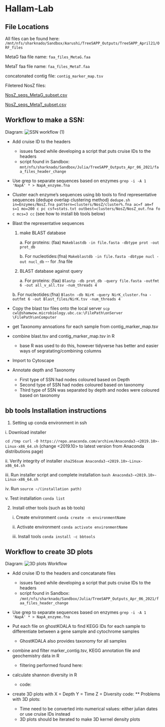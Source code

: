 
# Hallam-Lab

## File Locations

All files can be found here:  
`/mnt/nfs/sharknado/Sandbox/Aarushi/TreeSAPP_Outputs/TreeSAPP_April21/ORF_files`

MetaG faa file name: `faa_files_MetaG.faa` 

MetaT faa file name: `faa_files_MetaT.faa`


concatonated contig file: `contig_marker_map.tsv`

Filetered NosZ files:

  [NosZ_seqs_MetaG_subset.csv](https://github.com/aarushi254/Hallam-Lab/files/6408744/NosZ_seqs_MetaG_subset.csv)
        
   [NosZ_seqs_MetaT_subset.csv](https://github.com/aarushi254/Hallam-Lab/files/6408746/NosZ_seqs_MetaT_subset.csv)


## Workflow to make a SSN:
Diagram: 
![SSN workflow (1)](https://user-images.githubusercontent.com/37523738/116767936-08cb9a80-a9e8-11eb-8905-304acd74424c.png)

- Add cruise ID to the headers 
    - issues faced while developing a script that puts cruise IDs to the headers
    - script found in Sandbox: `mnt/nfs/sharknado/Sandbox/Julia/TreeSAPP_Outputs_Apr_06_2021/faa_files_header_change`

- Use grep to separate sequences based on enzymes
`grep -i -A 1 'NapA' * > NapA_enzyme.fna`
- Cluster each enzyme’s sequences using bb tools to find representative sequences (dedupe overlap clustering method) 
`dedupe.sh in=Enzymes/NosZ.fna pattern=clusters/NosZ/cluster%.fna ac=f am=f s=1 mo=200 c pc csf=stats.txt outbest=clusters/NosZ/NosZ_out.fna fo c mcs=3 cc`
(see how to install bb tools below)
- Blast the representative sequences
  1. make BLAST database
  
      a. For proteins: (faa)
  `Makeblastdb -in file.fasta -dbtype prot -out prot_db` 
  
      b. For nucleotides:(fna)
  `Makeblastdb -in file.fasta -dbtype nucl -out nucl_db`  -- for .fna file

  2. BLAST database against query
  
     a. For proteins: (faa)
  `Blastp -db prot_db -query file.fasta -outfmt 6 -out all_v_all.tsv -num_threads 4`
  
    b. For nucleotides:(fna)
`Blastn -db NirK -query NirK_cluster.fna -outfmt 6 -out Blast_files/NirK.tsv -num_threads 4`

- Copy the blast tsv files onto the local server
`scp cwl@shamwow.microbiology.ubc.ca:\FilePath\onServer \FilePath\onComputer `

- get Taxonomy annoations for each sample from contig_marker_map.tsv
- combine blast.tsv and contig_marker_map.tsv in R
    - base R was used to do this, however tidyverse has better and easier ways of segratating/combining columns
- Import to Cytoscape 
- Annotate depth and Taxonomy
    - First type of SSN had nodes coloured based on Depth
    - Second type of SSN had nodes coloured based on taxonomy
    - Third type of SSN was separated by depth and nodes were coloured based on taxonomy


## bb tools Installation instructions
1. Setting up conda environment in ssh

  i. Download installer

`cd /tmp
curl -O https://repo.anaconda.com/archive/Anaconda3-<2019.10>-Linux-x86_64.sh`
(change <2019.10> to latest version from Anaconda distributions page)

  ii. Verify integrity of installer
`sha256sum Anaconda3-<2019.10>-Linux-x86_64.sh`

  iii. Run installer script and complete installation 
  `bash Anaconda3-<2019.10>-Linux-x86_64.sh`

  iv. Run
`source ~/(installation path)`

  v. Test installation
`conda list`

2. Install other tools (such as bb tools)
    
    i. Create environment
`conda create -n environmentName`
   
   ii. Activate environment
`conda activate environmentName`
  
   iii. Install tools
`conda install -c bbtools`


## Workflow to create 3D plots
Diagram: 
![3D plots Workflow](https://user-images.githubusercontent.com/37523738/116767896-dde14680-a9e7-11eb-9489-4347b225f196.png)

  - Add cruise ID to the headers and concatanate files
    - issues faced while developing a script that puts cruise IDs to the headers
    - script found in Sandbox: `/mnt/nfs/sharknado/Sandbox/Julia/TreeSAPP_Outputs_Apr_06_2021/faa_files_header_change`

  - Use grep to separate sequences based on enzymes
  `grep -i -A 1 'NapA' * > NapA_enzyme.fna`
 
  - Put each file on ghostKOALA to find KEGG IDs for each sample to differentiate between a gene sample and cytochrome samples
      - GhostKOALA also provides taxonomy for all samples

  - combine and filter marker_contig.tsv, KEGG annotation file and geochemistry data in R
      - filtering performed found here: 
  
  - calculate shannon diversity in R
      - code: 

  - create 3D plots with 
          X = Depth
          Y = Time
          Z = Diversity
     code:
     ** Problems with 3D plots:
     - Time need to be converted into numerical values: either julian dates or use cruise IDs instead
     - 3D plots should be iterated to make 3D kernel density plots

